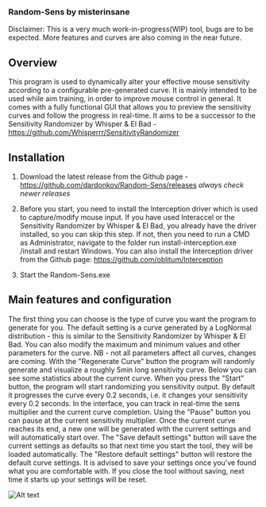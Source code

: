 ### Random-Sens by misterinsane
Disclaimer: This is a very much work-in-progress(WIP) tool, bugs are to be expected. More features and curves are also coming in the near future.
## Overview

This program is used to dynamically alter your effective mouse sensitivity according to a configurable pre-generated curve. It is mainly intended to be used while aim training,
in order to improve mouse control in general. It comes with a fully functional GUI that allows you to preview the sensitivity curves and follow the progress in real-time.
It aims to be a successor to the Sensitivity Randomizer by Whisper & El Bad - https://github.com/Whisperrr/SensitivityRandomizer

## Installation

1. Download the latest release from the Github page - https://github.com/dardonkov/Random-Sens/releases
*always check newer releases*

2. Before you start, you need to install the Interception driver which is used to capture/modify mouse input. If you have used Interaccel or the Sensitivity 
Randomizer by Whisper & El Bad, you already have the driver installed, so you can skip this step. If not, then you need to run a CMD as Administrator, navigate to the folder run install-interception.exe /install and restart Windows. You can also install the Interception driver from the Github page: https://github.com/oblitum/Interception

3. Start the Random-Sens.exe

## Main features and configuration

The first thing you can choose is the type of curve you want the program to generate for you. The default setting is a curve generated by a 
LogNormal distribution - this is similar to the Sensitivity Randomizer by Whisper & El Bad. You can also modify the maximum and minimum values
and other parameters for the curve. NB - not all parameters affect all curves, changes are coming. With the "Regenerate Curve" button the program 
will randomly generate and visualize a roughly 5min long sensitivity curve. Below you can see some statistics about the current curve. When you press 
the "Start" button, the program will start randomizing you sensitivity output. By default it progresses the curve every 0.2 seconds, i.e. it changes 
your sensitivity every 0.2 seconds. In the interface, you can track in real-time the sens multiplier and the current curve completion. Using the "Pause"
button you can pause at the current sensitivity multiplier. Once the current curve reaches its end, a new one will be generated with the current settings
and will automatically start over. The "Save default settings" button will save the current settings as defaults so that next time you start the tool, 
they will be loaded automatically. The "Restore default settings" button will restore the default curve settings. It is advised to save your settings
once you've found what you are comfortable with. If you close the tool without saving, next time it starts up your settings will be reset.

![Alt text](https://i.ibb.co/k5VbQf8/Random-sens.png "Random-sens")

